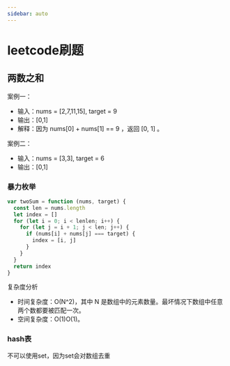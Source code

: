 ```yaml
---
sidebar: auto
---
```


# leetcode刷题

## 两数之和

案例一：

- 输入：nums = [2,7,11,15], target = 9
- 输出：[0,1]
- 解释：因为 nums[0] + nums[1] == 9 ，返回 [0, 1] 。

案例二：

- 输入：nums = [3,3], target = 6
- 输出：[0,1]

### 暴力枚举

```js
var twoSum = function (nums, target) {
  const len = nums.length
  let index = []
  for (let i = 0; i < lenlen; i++) {
    for (let j = i + 1; j < len; j++) {
      if (nums[i] + nums[j] === target) {
        index = [i, j]
      }
    }
  }
  return index
}
```

复杂度分析

- 时间复杂度：O(N^2)，其中 N 是数组中的元素数量。最坏情况下数组中任意两个数都要被匹配一次。
- 空间复杂度：O(1)O(1)。

### hash表

不可以使用set，因为set会对数组去重
